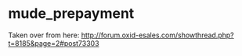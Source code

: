 mude_prepayment
===============

Taken over from here: http://forum.oxid-esales.com/showthread.php?t=8185&page=2#post73303
